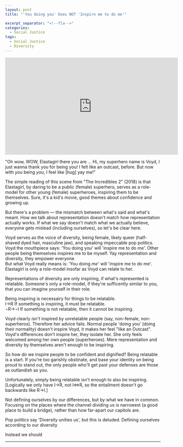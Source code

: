 ```yaml
---
layout: post
title: "'You doing you' Does NOT 'Inspire me to do me'"

excerpt_separator: "<!--fla-->"
categories:
  - Social Justice
tags:
  - Social Justice
  - Diversity
---
```


<iframe width="560" height="315" align="middle" src="https://www.youtube.com/embed/GI8he-IbolA?controls=1&amp;start=0&amp;end=51" frameborder="0" allow="autoplay; encrypted-media" allowfullscreen></iframe>

"Oh wow, WOW, Elastagirl there you are ... Hi, my superhero name is Voyd, I just wanna thank you for being you! I felt like an outcast, before. But now with *you* being *you*, I feel like [hug] yay me!"

The simple reading of this scene from "The Incredibles 2" (2018) is that Elastagirl, by daring to be a public (female) superhero, serves as a role-model for other young (female) superheroes, inspiring them to be themselves. Sure, it's a kid's movie, good themes about confidence and growing up.

But there's a problem — the mismatch between what's said and what's meant. How we talk about representation doesn't match how representation actually works. If what we say doesn't match what we actually believe, everyone gets mislead (including ourselves), so let's be clear here.

Voyd serves as the voice of diversity, being female, likely queer (half-shaved dyed hair, masculine jaw), and speaking impeccable pop politics.  
Voyd the mouthpiece says: 'You doing you' will 'inspire me to do me'. Other people being themselves inspires me to be myself. Yay representation and diversity, they empower everyone.  
But what Voyd really means is: 'You doing *me*' will 'inspire me to do me'. Elastagirl is only a role-model insofar as Voyd can relate to her.

Representations of diversity are only inspiring, if what's represented is relatable. Someone's only a role-model, if they're sufficently similar to you, that you can imagine yourself in their role.

Being inspiring is necessairy for things to be relatable.  
I→R  If something is inspiring, it must be relatable.  
¬R→¬I If something is not relatable, then it cannot be inspiring.

Voyd clearly *isn't* inspired by unrelatable people (say, non-female, non-superheros).
Therefore her advice fails.
Normal people 'doing you' (doing their normality) doesn't inspire Voyd, it makes her feel "like an Outcast".
Voyd's differences don't inspire her, they isolate her. She only feels welcomed among her own people (superheroes).
Mere representation and diversity by themselves aren't enough to be inspiring.

So how *do* we inspire people to be confident and dignified? Being relatable is a start. If you're too garishly obstinate, and base your identity on being proud to stand out, the only people who'll get past your defenses are those as outlandish as you.

Unfortunately, simply being relatable isn't enough to also be inspiring. [Logically we only have I→R, not I⇔R, so the entailment doesn't go backwards like R→I.]

Not defining ourselves by our differences, but by what we have in common. Focusing on the places where the channel dividing us is narrowest (a good place to build a bridge), rather than how far-apart our capitols are.


Pop politics say 'Diversity unities us', but this is deluded. Defining ourselves according to our diversity


Instead we should 










___



